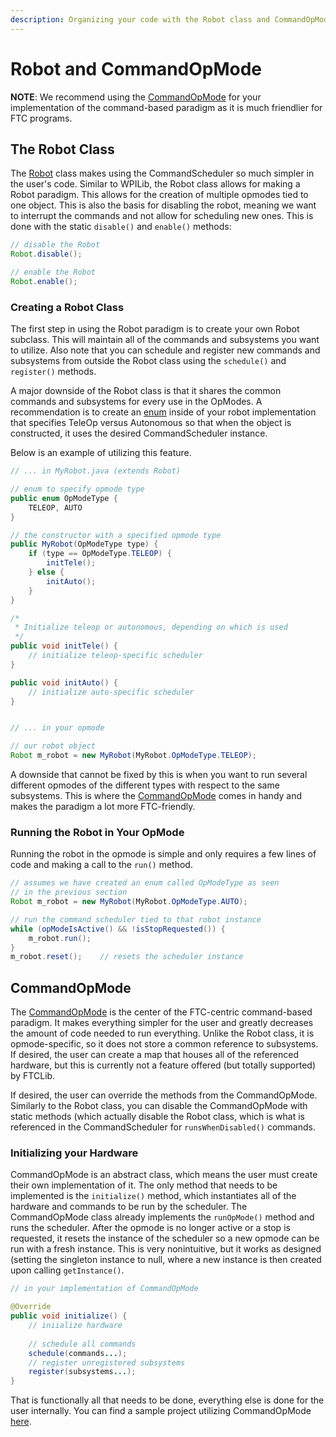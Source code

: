 ```yaml
---
description: Organizing your code with the Robot class and CommandOpMode.
---
```


# Robot and CommandOpMode

**NOTE**: We recommend using the [CommandOpMode](robot-and-commandopmode.md#commandopmode) for your implementation of the command-based paradigm as it is much friendlier for FTC programs.

## The Robot Class

The [Robot](https://github.com/FTCLib/FTCLib/blob/v1.1.0/core/src/main/java/com/arcrobotics/ftclib/command/Robot.java) class makes using the CommandScheduler so much simpler in the user's code. Similar to WPILib, the Robot class allows for making a Robot paradigm. This allows for the creation of multiple opmodes tied to one object. This is also the basis for disabling the robot, meaning we want to interrupt the commands and not allow for scheduling new ones. This is done with the static `disable()` and `enable()` methods:

```java
// disable the Robot
Robot.disable();

// enable the Robot
Robot.enable();
```

### Creating a Robot Class

The first step in using the Robot paradigm is to create your own Robot subclass. This will maintain all of the commands and subsystems you want to utilize. Also note that you can schedule and register new commands and subsystems from outside the Robot class using the `schedule()` and `register()` methods.

A major downside of the Robot class is that it shares the common commands and subsystems for every use in the OpModes. A recommendation is to create an [enum](https://docs.oracle.com/javase/tutorial/java/javaOO/enum.html) inside of your robot implementation that specifies TeleOp versus Autonomous so that when the object is constructed, it uses the desired CommandScheduler instance.

Below is an example of utilizing this feature.

```java
// ... in MyRobot.java (extends Robot)

// enum to specify opmode type
public enum OpModeType {
    TELEOP, AUTO
}

// the constructor with a specified opmode type
public MyRobot(OpModeType type) {
    if (type == OpModeType.TELEOP) {
        initTele();
    } else {
        initAuto();
    }
}

/*
 * Initialize teleop or autonomous, depending on which is used
 */
public void initTele() {
    // initialize teleop-specific scheduler
}

public void initAuto() {
    // initialize auto-specific scheduler
}


// ... in your opmode

// our robot object
Robot m_robot = new MyRobot(MyRobot.OpModeType.TELEOP);
```

A downside that cannot be fixed by this is when you want to run several different opmodes of the different types with respect to the same subsystems. This is where the [CommandOpMode](robot-and-commandopmode.md#commandopmode) comes in handy and makes the paradigm a lot more FTC-friendly.

### Running the Robot in Your OpMode

Running the robot in the opmode is simple and only requires a few lines of code and making a call to the `run()` method.

```java
// assumes we have created an enum called OpModeType as seen
// in the previous section
Robot m_robot = new MyRobot(MyRobot.OpModeType.AUTO);

// run the command scheduler tied to that robot instance
while (opModeIsActive() && !isStopRequested()) {
    m_robot.run();
}
m_robot.reset();    // resets the scheduler instance
```

## CommandOpMode

The [CommandOpMode](https://github.com/FTCLib/FTCLib/blob/v1.1.0/core/src/main/java/com/arcrobotics/ftclib/command/CommandOpMode.java) is the center of the FTC-centric command-based paradigm. It makes everything simpler for the user and greatly decreases the amount of code needed to run everything. Unlike the Robot class, it is opmode-specific, so it does not store a common reference to subsystems. If desired, the user can create a map that houses all of the referenced hardware, but this is currently not a feature offered \(but totally supported\) by FTCLib.

If desired, the user can override the methods from the CommandOpMode. Similarly to the Robot class, you can disable the CommandOpMode with static methods \(which actually disable the Robot class, which is what is referenced in the CommandScheduler for `runsWhenDisabled()` commands.

### Initializing your Hardware

CommandOpMode is an abstract class, which means the user must create their own implementation of it. The only method that needs to be implemented is the `initialize()` method, which instantiates all of the hardware and commands to be run by the scheduler. The CommandOpMode class already implements the `runOpMode()` method and runs the scheduler. After the opmode is no longer active or a stop is requested, it resets the instance of the scheduler so a new opmode can be run with a fresh instance. This is very nonintuitive, but it works as designed \(setting the singleton instance to null, where a new instance is then created upon calling `getInstance()`.

```java
// in your implementation of CommandOpMode

@Override
public void initialize() {
    // iniialize hardware
    
    // schedule all commands
    schedule(commands...);
    // register unregistered subsystems
    register(subsystems...);
}
```

That is functionally all that needs to be done, everything else is done for the user internally. You can find a sample project utilizing CommandOpMode [here](https://github.com/FTCLib/FTCLib/blob/master/examples/src/main/java/com/example/ftclibexamples/PurePursuitSample.java).

